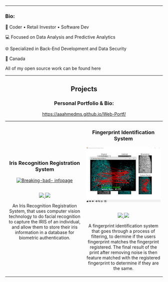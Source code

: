 
<hr>

### Bio:
🏢 Coder • Retail Investor • Software Dev 

💻 Focused on Data Analysis and Predictive Analytics

🌐 Specialized in Back-End Development and Data Security

📍 Canada

All of my open source work can be found here

<hr>


<!-- PROJECTS -->

<h2 align="center" color="white">Projects</h2>
<div align="center">
	<table>
		<tr>
			<td width="50%">
				<h3 align="center" color="white">Iris Recognition Registration System</h2>
				<div align="center" >  
					<a href='https://github.com/aaahmedms/Iris-Recognition-Registration-Database-System'>
						<img src="https://github.com/aaahmedms/Iris-Recognition-Registration-Database-System/raw/master/Screenshots/screen1.png" alt="Breaking-bad-		infopage" height="100%" />
					</a>
					<br>
					<br>
					<p>
						<a href="https://github.com/aaahmedms/Iris-Recognition-Registration-Database-System" target="_blank">
							<img src="https://img.shields.io/badge/Repo-lightgrey?style=for-the-badge&logo=github"/>
						</a>  
						<a href="https://aaahmedms.github.io/Web-Portf/" target="_blank">
							<img src="https://img.shields.io/badge/-website-green?style=for-the-badge&color=0CA4BD"/>
						</a>	
					</p>
					<p>An Iris Recognition Registration System, that uses computer vision technology to do facial recognition to capture the IRIS of an individual, and allow them to store their iris information in a database for biometric authentication.</p>
				</div>
			</td>
			<td width="50%">
				<h3 align="center" color="white">Fingerprint Identification System</h2>
				<div align="center" >  
					<a href='https://github.com/aaahmedms/Fingerprint-Identification-System'>
						<img src="https://github.com/aaahmedms/Fingerprint-Identification-System/blob/master/Screenshots/screen2.png?raw=true" alt="Pick 'em Drinks!" height="100%" />
					</a>
					<br>
					<br>
					<p>
						<a href="https://github.com/aaahmedms/Fingerprint-Identification-System" target="_blank">
							<img src="https://img.shields.io/badge/Repo-lightgrey?style=for-the-badge&logo=github"/>
						</a>  
						<a href="https://aaahmedms.github.io/Web-Portf/" target="_blank">
							<img src="https://img.shields.io/badge/-website-green?style=for-the-badge&color=0CA4BD"/>
						</a>  
					</p>
					 <p>A fingerprint identification system that goes through a process of filtering, to dermine if the users fingerprint matches the fingerprint registered. The final result of the print after removing noise is then feature matched with the registered fingerprint to determine if they are the same.</p>
				</div>
			</td>
	</tr>
		
</div>

### Personal Portfolio & Bio:

https://aaahmedms.github.io/Web-Portf/


